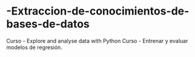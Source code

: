 # -Extraccion-de-conocimientos-de-bases-de-datos
Curso - Explore and analyse data with Python
Curso - Entrenar y evaluar modelos de regresión.
